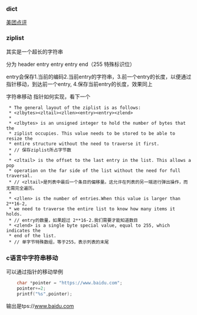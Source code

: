 ### dict
[美团点评](https://tech.meituan.com/2018/07/27/redis-rehash-practice-optimization.html)

### ziplist
其实是一个超长的字符串

分为
header  entry entry entry   end（255 特殊标识位）

entry会保存1.当前的编码2.当前entry的字符串，3.前一个entry的长度，以便通过指针移动，到达前一个entry,
4.保存当前entry的长度，效果同上


字符串移动 指针如何实现，看下一个



```text
 * The general layout of the ziplist is as follows:
 * <zlbytes><zltail><zllen><entry><entry><zlend>
 *
 * <zlbytes> is an unsigned integer to hold the number of bytes that the
 * ziplist occupies. This value needs to be stored to be able to resize the
 * entire structure without the need to traverse it first.
 * // 保存ziplist所占字节数
 *
 * <zltail> is the offset to the last entry in the list. This allows a pop
 * operation on the far side of the list without the need for full traversal.
 * // <zltail>是列表中最后一个条目的偏移量。这允许在列表的另一端进行弹出操作，而无需完全遍历。
 *
 * <zllen> is the number of entries.When this value is larger than 2**16-2,
 * we need to traverse the entire list to know how many items it holds.
 * // entry的数量，如果超过 2**16-2.我们需要才能知道数目
 * <zlend> is a single byte special value, equal to 255, which indicates the
 * end of the list.
 * // 单字节特殊数组，等于255，表示列表的末尾
```


### c语言中字符串移动
可以通过指针的移动举例
```c
    char *pointer = "https://www.baidu.com";
    pointer+=2;
    printf("%s",pointer);
```
输出是tps://www.baidu.com